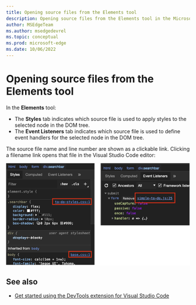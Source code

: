 ```yaml
---
title: Opening source files from the Elements tool
description: Opening source files from the Elements tool in the Microsoft Edge Developer Tools extension for Visual Studio Code.
author: MSEdgeTeam
ms.author: msedgedevrel
ms.topic: conceptual
ms.prod: microsoft-edge
ms.date: 10/06/2022
---
```

# Opening source files from the Elements tool

In the **Elements** tool:
*  The **Styles** tab indicates which source file is used to apply styles to the selected node in the DOM tree.
*  The **Event Listeners** tab indicates which source file is used to define event handlers for the selected node in the DOM tree.

The source file name and line number are shown as a clickable link.  Clicking a filename link opens that file in the Visual Studio Code editor:

![Opening source files from Elements tool](./opening-source-files-from-elements-tool-images/elements-files.png)


<!-- ====================================================================== -->
## See also

* [Get started using the DevTools extension for Visual Studio Code](./get-started.md)
